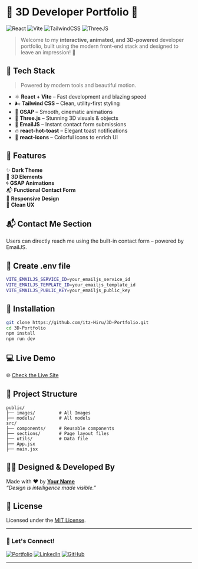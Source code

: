 
# 🚀 3D Developer Portfolio 🌌

![React](https://img.shields.io/badge/React-20232A?style=for-the-badge&logo=react&logoColor=61DAFB)
![Vite](https://img.shields.io/badge/Vite-646CFF?style=for-the-badge&logo=vite&logoColor=white)
![TailwindCSS](https://img.shields.io/badge/Tailwind_CSS-06B6D4?style=for-the-badge&logo=tailwind-css&logoColor=white)
![ThreeJS](https://img.shields.io/badge/Three.js-000?style=for-the-badge&logo=three.js&logoColor=white)

> Welcome to my **interactive, animated, and 3D-powered** developer portfolio, built using the modern front-end stack and designed to leave an impression! 💫

## 🧩 Tech Stack

> Powered by modern tools and beautiful motion.

- ⚛️ **React + Vite** – Fast development and blazing speed
- 🌬️ **Tailwind CSS** – Clean, utility-first styling
- 🎥 **GSAP** – Smooth, cinematic animations
- 🧠 **Three.js** – Stunning 3D visuals & objects
- 📩 **EmailJS** – Instant contact form submissions
- 🔥 **react-hot-toast** – Elegant toast notifications
- 🌟 **react-icons** – Colorful icons to enrich UI

## 🎨 Features

✨ **Dark Theme**  
🚀 **3D Elements**  
🌀 **GSAP Animations**  
📬 **Functional Contact Form**  
📱 **Responsive Design**  
🎯 **Clean UX**  

## 📬 Contact Me Section

Users can directly reach me using the built-in contact form – powered by EmailJS.

## 🔏 Create .env file

```bash
VITE_EMAILJS_SERVICE_ID=your_emailjs_service_id
VITE_EMAILJS_TEMPLATE_ID=your_emailjs_template_id
VITE_EMAILJS_PUBLIC_KEY=your_emailjs_public_key
```

## 🔧 Installation

```bash
git clone https://github.com/itz-Hiru/3D-Portfolio.git
cd 3D-Portfolio
npm install
npm run dev
```

## 💻 Live Demo

🌐 [Check the Live Site](https://hirumitha-3d-portfolio.vercel.app)

## 📂 Project Structure

```
public/
├── images/         # All Images
├── models/         # All models
src/
├── components/     # Reusable components
├── sections/       # Page layout files
├── utils/          # Data file
├── App.jsx
├── main.jsx
```


## 🧑‍🎨 Designed & Developed By

Made with ❤️ by **[Your Name](https://hirumitha-portfolio.vercel.app)**  
_“Design is intelligence made visible.”_

## 📄 License

Licensed under the [MIT License](LICENSE).

---

### 💫 Let's Connect!

[![Portfolio](https://img.shields.io/badge/Portfolio-000?style=for-the-badge&logo=react&logoColor=61DAFB)](https://hirumitha-portfolio.vercel.app)
[![LinkedIn](https://img.shields.io/badge/LinkedIn-0A66C2?style=for-the-badge&logo=linkedin&logoColor=white)](https://linkedin.com/in/hirumitha)
[![GitHub](https://img.shields.io/badge/GitHub-171515?style=for-the-badge&logo=github)](https://github.com/itz-Hiru)

---
